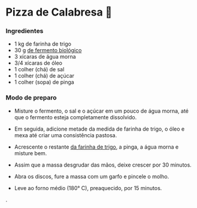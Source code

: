 # Pizza de Calabresa :pizza:

### Ingredientes

- 1 kg de farinha de trigo
- 30 g [de fermento biológico](https://blog.tudogostoso.com.br/materia/por-que-nao-guardar-o-fermento-na-geladeira/)
- 3 xícaras de água morna
- 3/4 xícaras de óleo
- 1 colher (chá) de sal
- 1 colher (chá) de açúcar
- 1 colher (sopa) de pinga 

### Modo de preparo

- Misture o fermento, o sal e o açúcar em um pouco de água morna, até que o fermento esteja completamente dissolvido.

- Em seguida, adicione metade da medida de farinha de trigo, o óleo e mexa até criar uma consistência pastosa.

- Acrescente o restante [da farinha de trigo](https://blog.tudogostoso.com.br/materia/receitas-com-farinha-de-trigo/), a pinga, a água morna e misture bem.

- Assim que a massa desgrudar das mãos, deixe crescer por 30 minutos.

- Abra os discos, fure a massa com um garfo e pincele o molho.

- Leve ao forno médio (180° C), preaquecido, por 15 minutos.

.
